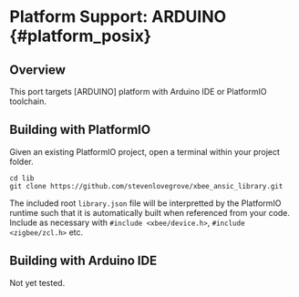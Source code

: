 Platform Support: ARDUINO                               {#platform_posix}
=======================

Overview
--------
This port targets [ARDUINO] platform with Arduino IDE or PlatformIO toolchain.

Building with PlatformIO
-------------------
Given an existing PlatformIO project, open a terminal within your project folder.
```
cd lib
git clone https://github.com/stevenlovegrove/xbee_ansic_library.git
```

The included root `library.json` file will be interpretted by the PlatformIO runtime
such that it is automatically built when referenced from your code. Include as necessary
with `#include <xbee/device.h>`, `#include <zigbee/zcl.h>` etc.

Building with Arduino IDE
-------------------
Not yet tested.
